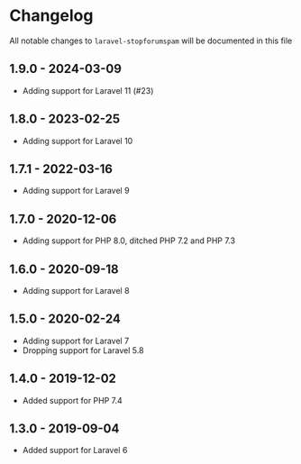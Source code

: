 # Changelog

All notable changes to `laravel-stopforumspam` will be documented in this file

## 1.9.0 - 2024-03-09

- Adding support for Laravel 11 (#23)

## 1.8.0 - 2023-02-25

- Adding support for Laravel 10

## 1.7.1 - 2022-03-16

- Adding support for Laravel 9

## 1.7.0 - 2020-12-06

- Adding support for PHP 8.0, ditched PHP 7.2 and PHP 7.3

## 1.6.0 - 2020-09-18

- Adding support for Laravel 8

## 1.5.0 - 2020-02-24

- Adding support for Laravel 7
- Dropping support for Laravel 5.8

## 1.4.0 - 2019-12-02

- Added support for PHP 7.4

## 1.3.0 - 2019-09-04

- Added support for Laravel 6
